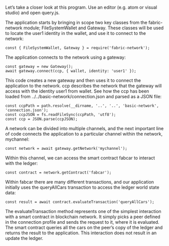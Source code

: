Let’s take a closer look at this program. Use an editor (e.g. atom or visual studio) and open query.js.

The application starts by bringing in scope two key classes from the fabric-network module; FileSystemWallet and Gateway. These classes will be used to locate the user1 identity in the wallet, and use it to connect to the network:
```
const { FileSystemWallet, Gateway } = require('fabric-network');
```

The application connects to the network using a gateway:
```
const gateway = new Gateway();
await gateway.connect(ccp, { wallet, identity: 'user1' });
```

This code creates a new gateway and then uses it to connect the application to the network. ccp describes the network that the gateway will access with the identity user1 from wallet. See how the ccp has been loaded from ../../basic-network/connection.json and parsed as a JSON file:
```
const ccpPath = path.resolve(__dirname, '..', '..', 'basic-network', 'connection.json');
const ccpJSON = fs.readFileSync(ccpPath, 'utf8');
const ccp = JSON.parse(ccpJSON);
```

A network can be divided into multiple channels, and the next important line of code connects the application to a particular channel within the network, mychannel:
```
const network = await gateway.getNetwork('mychannel');
```

Within this channel, we can access the smart contract fabcar to interact with the ledger:
```
const contract = network.getContract('fabcar');
```

Within fabcar there are many different transactions, and our application initially uses the queryAllCars transaction to access the ledger world state data:
```
const result = await contract.evaluateTransaction('queryAllCars');
```

The evaluateTransaction method represents one of the simplest interaction with a smart contract in blockchain network. It simply picks a peer defined in the connection profile and sends the request to it, where it is evaluated. The smart contract queries all the cars on the peer’s copy of the ledger and returns the result to the application. This interaction does not result in an update the ledger.